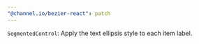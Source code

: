 ```yaml
---
"@channel.io/bezier-react": patch
---
```


`SegmentedControl`: Apply the text ellipsis style to each item label.
